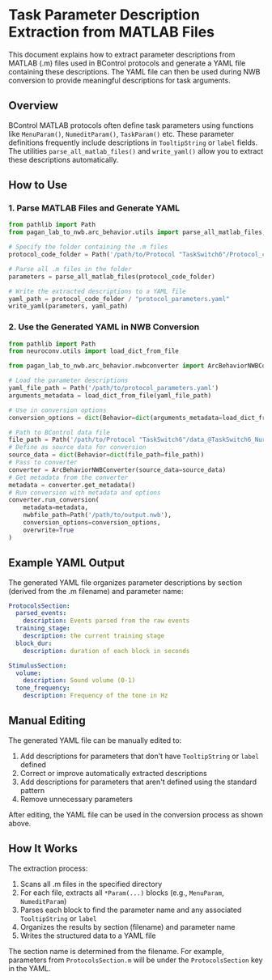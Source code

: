 # Task Parameter Description Extraction from MATLAB Files

This document explains how to extract parameter descriptions from MATLAB (.m) files used in BControl protocols and generate a YAML file containing these descriptions. The YAML file can then be used during NWB conversion to provide meaningful descriptions for task arguments.

## Overview

BControl MATLAB protocols often define task parameters using functions like `MenuParam()`, `NumeditParam()`, `TaskParam()` etc.
These parameter definitions frequently include descriptions in `TooltipString` or `label` fields.
The utilities `parse_all_matlab_files()` and `write_yaml()` allow you to extract these descriptions automatically.

## How to Use

### 1. Parse MATLAB Files and Generate YAML

```python
from pathlib import Path
from pagan_lab_to_nwb.arc_behavior.utils import parse_all_matlab_files, write_yaml

# Specify the folder containing the .m files
protocol_code_folder = Path('/path/to/Protocol "TaskSwitch6"/Protocol_code')

# Parse all .m files in the folder
parameters = parse_all_matlab_files(protocol_code_folder)

# Write the extracted descriptions to a YAML file
yaml_path = protocol_code_folder / "protocol_parameters.yaml"
write_yaml(parameters, yaml_path)
```

### 2. Use the Generated YAML in NWB Conversion

```python
from pathlib import Path
from neuroconv.utils import load_dict_from_file

from pagan_lab_to_nwb.arc_behavior.nwbconverter import ArcBehaviorNWBConverter

# Load the parameter descriptions
yaml_file_path = Path('/path/to/protocol_parameters.yaml')
arguments_metadata = load_dict_from_file(yaml_file_path)

# Use in conversion options
conversion_options = dict(Behavior=dict(arguments_metadata=load_dict_from_file(yaml_file_path)))

# Path to BControl data file
file_path = Path('/path/to/Protocol "TaskSwitch6"/data_@TaskSwitch6_Nuria_H7015_250516a.mat')
# Define as source data for conversion
source_data = dict(Behavior=dict(file_path=file_path))
# Pass to converter
converter = ArcBehaviorNWBConverter(source_data=source_data)
# Get metadata from the converter
metadata = converter.get_metadata()
# Run conversion with metadata and options
converter.run_conversion(
    metadata=metadata,
    nwbfile_path=Path('/path/to/output.nwb'),
    conversion_options=conversion_options,
    overwrite=True
)
```

## Example YAML Output

The generated YAML file organizes parameter descriptions by section (derived from the .m filename) and parameter name:

```yaml
ProtocolsSection:
  parsed_events:
    description: Events parsed from the raw events
  training_stage:
    description: the current training stage
  block_dur:
    description: duration of each block in seconds

StimulusSection:
  volume:
    description: Sound volume (0-1)
  tone_frequency:
    description: Frequency of the tone in Hz
```

## Manual Editing

The generated YAML file can be manually edited to:

1. Add descriptions for parameters that don't have `TooltipString` or `label` defined
2. Correct or improve automatically extracted descriptions
3. Add descriptions for parameters that aren't defined using the standard pattern
4. Remove unnecessary parameters

After editing, the YAML file can be used in the conversion process as shown above.

## How It Works

The extraction process:

1. Scans all .m files in the specified directory
2. For each file, extracts all `*Param(...)` blocks (e.g., `MenuParam`, `NumeditParam`)
3. Parses each block to find the parameter name and any associated `TooltipString` or `label`
4. Organizes the results by section (filename) and parameter name
5. Writes the structured data to a YAML file

The section name is determined from the filename. For example, parameters from `ProtocolsSection.m` will be under the `ProtocolsSection` key in the YAML.
